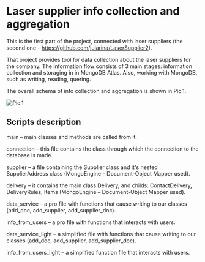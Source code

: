 # Laser supplier info collection and aggregation 

This is the first part of the project, connected with laser suppliers (the second one - https://github.com/jularina/LaserSupplier2).

That project provides tool for data collection about the laser suppliers for the company.
The information flow consists of 3 main stages: information collection and storaging in in MongoDB Atlas. 
Also, working with MongoDB, such as writing, reading, quering.

The overall schema of info collection and aggregation is shown in Pic.1.

![Pic.1](https://user-images.githubusercontent.com/56595596/144017661-653a4d20-76b4-47a4-b415-aff71ca995ee.png)

## Scripts description
main – main classes and methods are called from it.

connection – this file contains the class through which the connection to the database is made.

supplier – a file containing the Supplier class and it's nested SupplierAddress class (MongoEngine – Document-Object Mapper used).

delivery – it contains the main class Delivery, and childs: ContactDelivery, DeliveryRules, Items (MongoEngine – Document-Object Mapper used).

data_service – a pro file with functions that cause writing to our classes (add_doc, add_supplier, add_supplier_doc).

info_from_users – a pro file with functions that interacts with users.

data_service_light – a simplified file with functions that cause writing to our classes (add_doc, add_supplier, add_supplier_doc).

info_from_users_light – a simplified function file that interacts with users.



